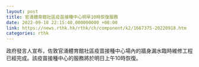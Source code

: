 ```yaml
---
layout: post
title: 官涌體育館社區疫苗接種中心明早10時恢復服務
date: 2022-09-18 22:15:40.000000000 +08:00
link: https://news.rthk.hk/rthk/ch/component/k2/1667375-20220918.htm
categories: rthk
---
```


政府發言人宣布，佐敦官涌體育館社區疫苗接種中心場內的牆身漏水臨時維修工程已經完成。該疫苗接種中心的服務將於明日上午10時恢復。
